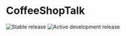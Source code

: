# CoffeeShopTalk

![Stable release](https://github.com/weisong0908/CoffeeShopTalk/workflows/Stable%20release/badge.svg?branch=master)
![Active development release](https://github.com/weisong0908/CoffeeShopTalk/workflows/Active%20development%20release/badge.svg?branch=develop)
